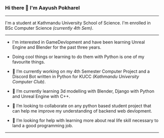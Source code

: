 ### Hi there 👋 I'm **Aayush Pokharel** 
____________________________________________________________________________________________________________________

I'm a student at Kathmandu University School of Science. I'm enrolled in BSc Computer Science *(currently 4th Sem)*.


____________________________________________________________________________________________________________________
- I'm interested in GameDevlopment and have been learning Unreal Engine and Blender for the past three years.
- Doing cool things or learning to do them with Python is one of my favourite things.

- 🔭 I’m currently working on my 4th Semester Computer Project and a Discord Bot written in Python for KUCC *(Kathmandu University Computer Club)*.
- 🌱 I’m currently learning 3d modelling with Blender, Django with Python and Unreal Engine with C++.
- 👯 I’m looking to collaborate on any python based student project that can help me improve my understanding of backend web devlopment.
- 🤔 I’m looking for help with learning more about real life skill necessary to land a good programming job.
____________________________________________________________________________________________________________________

